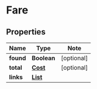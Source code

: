 # Fare

## Properties

Name | Type | Note
---- | ---- | ----
**found** | **Boolean** | [optional] 
**total** | [**Cost**](Cost.md) | [optional] 
**links** | [**List<LinkSchema>**](LinkSchema.md) | 

